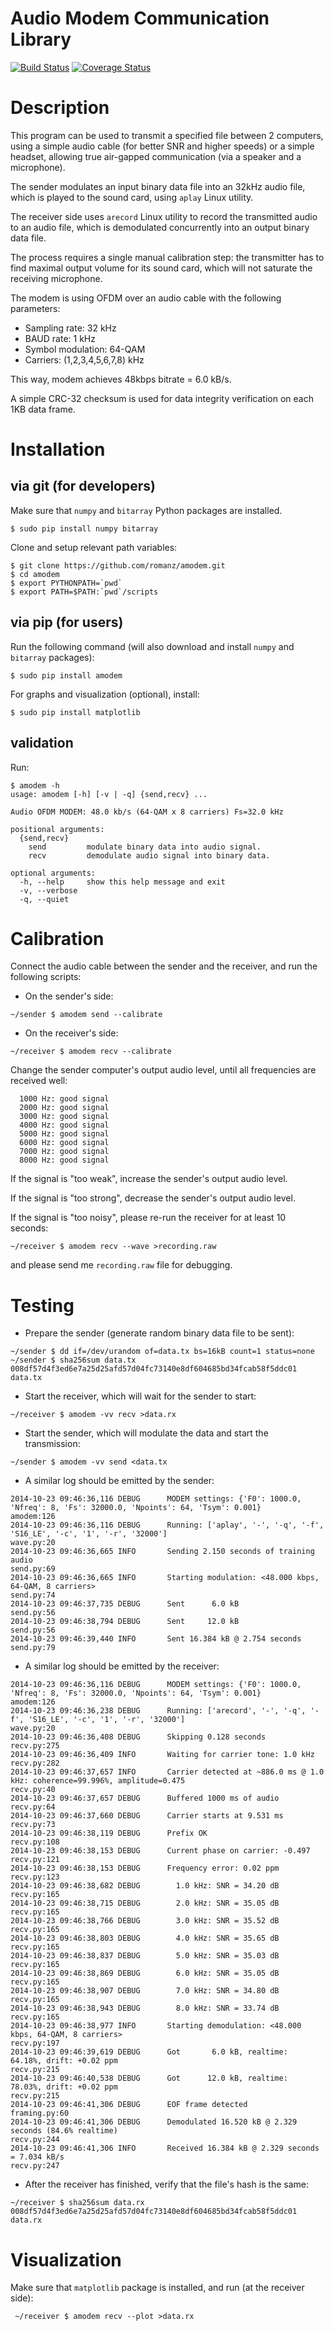 # Audio Modem Communication Library

[![Build Status](https://travis-ci.org/romanz/amodem.svg?branch=master)](https://travis-ci.org/romanz/amodem)
[![Coverage Status](https://coveralls.io/repos/romanz/amodem/badge.png?branch=master)](https://coveralls.io/r/romanz/amodem?branch=master)

# Description

This program can be used to transmit a specified file between 2 computers, using
a simple audio cable (for better SNR and higher speeds) or a simple headset,
allowing true air-gapped communication (via a speaker and a microphone).

The sender modulates an input binary data file into an 32kHz audio file,
which is played to the sound card, using `aplay` Linux utility.

The receiver side uses `arecord` Linux utility to record the transmitted audio
to an audio file, which is demodulated concurrently into an output binary data file.

The process requires a single manual calibration step: the transmitter has to
find maximal output volume for its sound card, which will not saturate the
receiving microphone.

The modem is using OFDM over an audio cable with the following parameters:

- Sampling rate: 32 kHz
- BAUD rate: 1 kHz
- Symbol modulation: 64-QAM
- Carriers: (1,2,3,4,5,6,7,8) kHz

This way, modem achieves 48kbps bitrate = 6.0 kB/s.

A simple CRC-32 checksum is used for data integrity verification on each 1KB data frame.


# Installation

## via git (for developers)

Make sure that `numpy` and `bitarray` Python packages are installed.

    $ sudo pip install numpy bitarray

Clone and setup relevant path variables:

    $ git clone https://github.com/romanz/amodem.git
    $ cd amodem
    $ export PYTHONPATH=`pwd`
    $ export PATH=$PATH:`pwd`/scripts

## via pip (for users)

Run the following command (will also download and install `numpy` and `bitarray` packages):

    $ sudo pip install amodem

For graphs and visualization (optional), install:

    $ sudo pip install matplotlib

## validation

Run:

    $ amodem -h
    usage: amodem [-h] [-v | -q] {send,recv} ...

    Audio OFDM MODEM: 48.0 kb/s (64-QAM x 8 carriers) Fs=32.0 kHz

    positional arguments:
      {send,recv}
        send         modulate binary data into audio signal.
        recv         demodulate audio signal into binary data.

    optional arguments:
      -h, --help     show this help message and exit
      -v, --verbose
      -q, --quiet


# Calibration

Connect the audio cable between the sender and the receiver, and run the
following scripts:

- On the sender's side:
```
~/sender $ amodem send --calibrate
```

- On the receiver's side:
```
~/receiver $ amodem recv --calibrate
```

Change the sender computer's output audio level, until
all frequencies are received well:
```
  1000 Hz: good signal
  2000 Hz: good signal
  3000 Hz: good signal
  4000 Hz: good signal
  5000 Hz: good signal
  6000 Hz: good signal
  7000 Hz: good signal
  8000 Hz: good signal
```

If the signal is "too weak", increase the sender's output audio level.

If the signal is "too strong", decrease the sender's output audio level.

If the signal is "too noisy", please re-run the receiver for at least 10 seconds:
```
~/receiver $ amodem recv --wave >recording.raw
```
and please send me `recording.raw` file for debugging.


# Testing

- Prepare the sender (generate random binary data file to be sent):

```
~/sender $ dd if=/dev/urandom of=data.tx bs=16kB count=1 status=none
~/sender $ sha256sum data.tx
008df57d4f3ed6e7a25d25afd57d04fc73140e8df604685bd34fcab58f5ddc01  data.tx
```

- Start the receiver, which will wait for the sender to start:
```
~/receiver $ amodem -vv recv >data.rx
```

- Start the sender, which will modulate the data and start the transmission:
```
~/sender $ amodem -vv send <data.tx
```

- A similar log should be emitted by the sender:
```
2014-10-23 09:46:36,116 DEBUG      MODEM settings: {'F0': 1000.0, 'Nfreq': 8, 'Fs': 32000.0, 'Npoints': 64, 'Tsym': 0.001}              amodem:126
2014-10-23 09:46:36,116 DEBUG      Running: ['aplay', '-', '-q', '-f', 'S16_LE', '-c', '1', '-r', '32000']                              wave.py:20
2014-10-23 09:46:36,665 INFO       Sending 2.150 seconds of training audio                                                              send.py:69
2014-10-23 09:46:36,665 INFO       Starting modulation: <48.000 kbps, 64-QAM, 8 carriers>                                               send.py:74
2014-10-23 09:46:37,735 DEBUG      Sent      6.0 kB                                                                                     send.py:56
2014-10-23 09:46:38,794 DEBUG      Sent     12.0 kB                                                                                     send.py:56
2014-10-23 09:46:39,440 INFO       Sent 16.384 kB @ 2.754 seconds                                                                       send.py:79
```

- A similar log should be emitted by the receiver:
```
2014-10-23 09:46:36,116 DEBUG      MODEM settings: {'F0': 1000.0, 'Nfreq': 8, 'Fs': 32000.0, 'Npoints': 64, 'Tsym': 0.001}              amodem:126
2014-10-23 09:46:36,238 DEBUG      Running: ['arecord', '-', '-q', '-f', 'S16_LE', '-c', '1', '-r', '32000']                            wave.py:20
2014-10-23 09:46:36,408 DEBUG      Skipping 0.128 seconds                                                                               recv.py:275
2014-10-23 09:46:36,409 INFO       Waiting for carrier tone: 1.0 kHz                                                                    recv.py:282
2014-10-23 09:46:37,657 INFO       Carrier detected at ~886.0 ms @ 1.0 kHz: coherence=99.996%, amplitude=0.475                          recv.py:40
2014-10-23 09:46:37,657 DEBUG      Buffered 1000 ms of audio                                                                            recv.py:64
2014-10-23 09:46:37,660 DEBUG      Carrier starts at 9.531 ms                                                                           recv.py:73
2014-10-23 09:46:38,119 DEBUG      Prefix OK                                                                                            recv.py:108
2014-10-23 09:46:38,153 DEBUG      Current phase on carrier: -0.497                                                                     recv.py:121
2014-10-23 09:46:38,153 DEBUG      Frequency error: 0.02 ppm                                                                            recv.py:123
2014-10-23 09:46:38,682 DEBUG        1.0 kHz: SNR = 34.20 dB                                                                            recv.py:165
2014-10-23 09:46:38,715 DEBUG        2.0 kHz: SNR = 35.05 dB                                                                            recv.py:165
2014-10-23 09:46:38,766 DEBUG        3.0 kHz: SNR = 35.52 dB                                                                            recv.py:165
2014-10-23 09:46:38,803 DEBUG        4.0 kHz: SNR = 35.65 dB                                                                            recv.py:165
2014-10-23 09:46:38,837 DEBUG        5.0 kHz: SNR = 35.03 dB                                                                            recv.py:165
2014-10-23 09:46:38,869 DEBUG        6.0 kHz: SNR = 35.05 dB                                                                            recv.py:165
2014-10-23 09:46:38,907 DEBUG        7.0 kHz: SNR = 34.80 dB                                                                            recv.py:165
2014-10-23 09:46:38,943 DEBUG        8.0 kHz: SNR = 33.74 dB                                                                            recv.py:165
2014-10-23 09:46:38,977 INFO       Starting demodulation: <48.000 kbps, 64-QAM, 8 carriers>                                             recv.py:197
2014-10-23 09:46:39,619 DEBUG      Got       6.0 kB, realtime:  64.18%, drift: +0.02 ppm                                                recv.py:215
2014-10-23 09:46:40,538 DEBUG      Got      12.0 kB, realtime:  78.03%, drift: +0.02 ppm                                                recv.py:215
2014-10-23 09:46:41,306 DEBUG      EOF frame detected                                                                                   framing.py:60
2014-10-23 09:46:41,306 DEBUG      Demodulated 16.520 kB @ 2.329 seconds (84.6% realtime)                                               recv.py:244
2014-10-23 09:46:41,306 INFO       Received 16.384 kB @ 2.329 seconds = 7.034 kB/s                                                      recv.py:247
```

- After the receiver has finished, verify that the file's hash is the same:
```
~/receiver $ sha256sum data.rx
008df57d4f3ed6e7a25d25afd57d04fc73140e8df604685bd34fcab58f5ddc01  data.rx
```

# Visualization
Make sure that `matplotlib` package is installed, and run (at the receiver side):

```
 ~/receiver $ amodem recv --plot >data.rx
```
